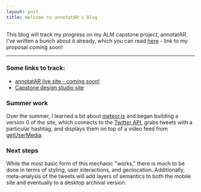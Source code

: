 ```yaml
---
layout: post
title: Welcome to annotatAR's Blog
---
```


This blog will track my progress on my ALM capstone project, annotatAR. I've written a bunch about it already, which you can read [here](#) - link to my proposal coming soon!

-----

### Some links to track:

* [annotatAR live site - coming soon!](#)
* [Capstone design studio site](https://canvas.harvard.edu/courses/4308)

### Summer work

Over the summer, I learned a bit about [meteor.js](https://www.meteor.com/) and began building a version 0 of the site, which connects to the [Twitter API](https://dev.twitter.com/streaming/public), grabs tweets with a particular hashtag, and displays them on top of a video feed from [getUserMedia](https://developer.mozilla.org/en-US/docs/Web/API/Navigator/getUserMedia). 

### Next steps

While the most basic form of this mechanic "works," there is much to be done in terms of styling, user interactions, and geolocation. Additionally, meta-analysis of the tweets will add layers of semantics to both the mobile site and eventually to a desktop archival version.
